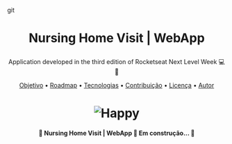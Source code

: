 git<h1 align="center">
    Nursing Home Visit | WebApp
</h1>
<p align="center"> Application developed in the third edition of Rocketseat Next Level Week 💻🚀 </p>

<p align="center">
 <a href="#objetivo">Objetivo</a> •
 <a href="#roadmap">Roadmap</a> • 
 <a href="#tecnologias">Tecnologias</a> • 
 <a href="#contribuicao">Contribuição</a> • 
 <a href="#licenc-a">Licença</a> • 
 <a href="#autor">Autor</a>
</p>

<h1 align="center">
  <img alt="Happy" title="#Happy" src="./screenshots/happy.png" />
</h1>

<h4 align="center"> 
	🚧 Nursing Home Visit | WebApp 🚀 Em construção...  🚧
</h4>
